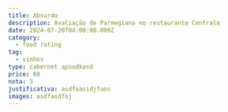 ```yaml
---
title: Absurdo
description: Avaliação de Parmegiana no restaurante Centrale
date: 2024-07-20T04:00:00.000Z
category:
  - food rating
tag:
  - vinhos
type: cabernet apsodkasd
price: 60
nota: 3
justificativa: asdfoasidjfaos
images: asdfasdfoj
---
```

